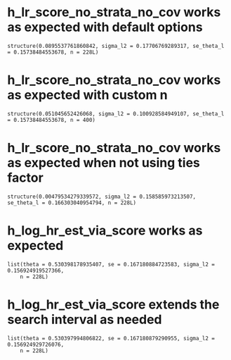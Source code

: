 # h_lr_score_no_strata_no_cov works as expected with default options

    structure(0.0895537761860842, sigma_l2 = 0.17706769289317, se_theta_l = 0.15738484553678, n = 228L)

# h_lr_score_no_strata_no_cov works as expected with custom n

    structure(0.051045652426068, sigma_l2 = 0.100928584949107, se_theta_l = 0.15738484553678, n = 400)

# h_lr_score_no_strata_no_cov works as expected when not using ties factor

    structure(0.00479534279339572, sigma_l2 = 0.158585973213507, se_theta_l = 0.166303040954794, n = 228L)

# h_log_hr_est_via_score works as expected

    list(theta = 0.530398178935407, se = 0.167180884723583, sigma_l2 = 0.156924919527366, 
        n = 228L)

# h_log_hr_est_via_score extends the search interval as needed

    list(theta = 0.530397994806822, se = 0.167180879290955, sigma_l2 = 0.156924929726076, 
        n = 228L)

